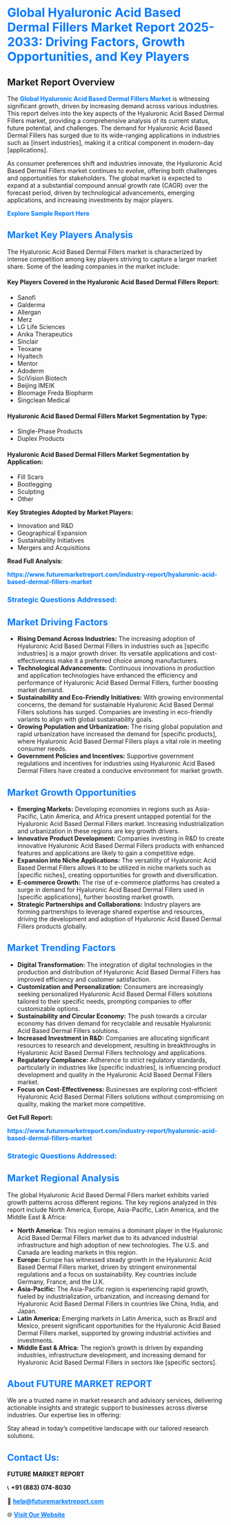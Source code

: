 <h1 style="color: #007BFF;">Global Hyaluronic Acid Based Dermal Fillers Market Report 2025-2033: Driving Factors, Growth Opportunities, and Key Players</h1>

<section id="overview">
<h2>Market Report Overview</h2>
<p>The <a href="https://www.futuremarketreport.com/industry-report/hyaluronic-acid-based-dermal-fillers-market" style="color: #007BFF; text-decoration: none;"><strong>Global Hyaluronic Acid Based Dermal Fillers Market</strong></a> is witnessing significant growth, driven by increasing demand across various industries. This report delves into the key aspects of the Hyaluronic Acid Based Dermal Fillers market, providing a comprehensive analysis of its current status, future potential, and challenges. The demand for Hyaluronic Acid Based Dermal Fillers has surged due to its wide-ranging applications in industries such as [insert industries], making it a critical component in modern-day [applications].</p>
<p>As consumer preferences shift and industries innovate, the Hyaluronic Acid Based Dermal Fillers market continues to evolve, offering both challenges and opportunities for stakeholders. The global market is expected to expand at a substantial compound annual growth rate (CAGR) over the forecast period, driven by technological advancements, emerging applications, and increasing investments by major players.</p>
</section>

<section id="overview">
<p><a href="https://www.futuremarketreport.com/request-sample/reportId=87642" style="color: #007BFF; text-decoration: none;"><strong>Explore Sample Report Here</strong></a></p>
</section>

<section id="key-players">
<h2 style="color: #007BFF;">Market Key Players Analysis</h2>
<p>The Hyaluronic Acid Based Dermal Fillers market is characterized by intense competition among key players striving to capture a larger market share. Some of the leading companies in the market include:</p>
<h4>Key Players Covered in the Hyaluronic Acid Based Dermal Fillers Report:</h4>
<ul><li>Sanofi</li><li>Galderma</li><li>Allergan</li><li>Merz</li><li>LG Life Sciences</li><li>Anika Therapeutics</li><li>Sinclair</li><li>Teoxane</li><li>Hyaltech</li><li>Mentor</li><li>Adoderm</li><li>SciVision Biotech</li><li>Beijing IMEIK</li><li>Bloomage Freda Biopharm</li><li>Singclean Medical</li></ul>
<h4>Hyaluronic Acid Based Dermal Fillers Market Segmentation by Type:</h4>
<ul><li>Single-Phase Products</li><li>Duplex Products</li></ul>

<h4>Hyaluronic Acid Based Dermal Fillers Market Segmentation by Application:</h4>
<ul><li>Fill Scars</li><li>Bootlegging</li><li>Sculpting</li><li>Other</li></ul>
<p><strong>Key Strategies Adopted by Market Players:</strong></p>
<ul>
<li>Innovation and R&D</li>
<li>Geographical Expansion</li>
<li>Sustainability Initiatives</li>
<li>Mergers and Acquisitions</li>
</ul>
</section>

<section>
<p><strong>Read Full Analysis: </strong></p><a href="https://www.futuremarketreport.com/industry-report/hyaluronic-acid-based-dermal-fillers-market" style="color: #007BFF; text-decoration: none;"><strong>https://www.futuremarketreport.com/industry-report/hyaluronic-acid-based-dermal-fillers-market</strong></a>
<h3 style="color: #007BFF;">Strategic Questions Addressed:</h3>
</section>

<section id="driving-factors">
<h2 style="color: #007BFF;">Market Driving Factors</h2>
<ul>
<li><strong>Rising Demand Across Industries:</strong> The increasing adoption of Hyaluronic Acid Based Dermal Fillers in industries such as [specific industries] is a major growth driver. Its versatile applications and cost-effectiveness make it a preferred choice among manufacturers.</li>
<li><strong>Technological Advancements:</strong> Continuous innovations in production and application technologies have enhanced the efficiency and performance of Hyaluronic Acid Based Dermal Fillers, further boosting market demand.</li>
<li><strong>Sustainability and Eco-Friendly Initiatives:</strong> With growing environmental concerns, the demand for sustainable Hyaluronic Acid Based Dermal Fillers solutions has surged. Companies are investing in eco-friendly variants to align with global sustainability goals.</li>
<li><strong>Growing Population and Urbanization:</strong> The rising global population and rapid urbanization have increased the demand for [specific products], where Hyaluronic Acid Based Dermal Fillers plays a vital role in meeting consumer needs.</li>
<li><strong>Government Policies and Incentives:</strong> Supportive government regulations and incentives for industries using Hyaluronic Acid Based Dermal Fillers have created a conducive environment for market growth.</li>
</ul>
</section>

<section id="growth-opportunities">
<h2 style="color: #007BFF;">Market Growth Opportunities</h2>
<ul>
<li><strong>Emerging Markets:</strong> Developing economies in regions such as Asia-Pacific, Latin America, and Africa present untapped potential for the Hyaluronic Acid Based Dermal Fillers market. Increasing industrialization and urbanization in these regions are key growth drivers.</li>
<li><strong>Innovative Product Development:</strong> Companies investing in R&D to create innovative Hyaluronic Acid Based Dermal Fillers products with enhanced features and applications are likely to gain a competitive edge.</li>
<li><strong>Expansion into Niche Applications:</strong> The versatility of Hyaluronic Acid Based Dermal Fillers allows it to be utilized in niche markets such as [specific niches], creating opportunities for growth and diversification.</li>
<li><strong>E-commerce Growth:</strong> The rise of e-commerce platforms has created a surge in demand for Hyaluronic Acid Based Dermal Fillers used in [specific applications], further boosting market growth.</li>
<li><strong>Strategic Partnerships and Collaborations:</strong> Industry players are forming partnerships to leverage shared expertise and resources, driving the development and adoption of Hyaluronic Acid Based Dermal Fillers products globally.</li>
</ul>
</section>

<section id="trending-factors">
<h2 style="color: #007BFF;">Market Trending Factors</h2>
<ul>
<li><strong>Digital Transformation:</strong> The integration of digital technologies in the production and distribution of Hyaluronic Acid Based Dermal Fillers has improved efficiency and customer satisfaction.</li>
<li><strong>Customization and Personalization:</strong> Consumers are increasingly seeking personalized Hyaluronic Acid Based Dermal Fillers solutions tailored to their specific needs, prompting companies to offer customizable options.</li>
<li><strong>Sustainability and Circular Economy:</strong> The push towards a circular economy has driven demand for recyclable and reusable Hyaluronic Acid Based Dermal Fillers solutions.</li>
<li><strong>Increased Investment in R&D:</strong> Companies are allocating significant resources to research and development, resulting in breakthroughs in Hyaluronic Acid Based Dermal Fillers technology and applications.</li>
<li><strong>Regulatory Compliance:</strong> Adherence to strict regulatory standards, particularly in industries like [specific industries], is influencing product development and quality in the Hyaluronic Acid Based Dermal Fillers market.</li>
<li><strong>Focus on Cost-Effectiveness:</strong> Businesses are exploring cost-efficient Hyaluronic Acid Based Dermal Fillers solutions without compromising on quality, making the market more competitive.</li>
</ul>
</section>

<section>
<p><strong>Get Full Report: </strong></p><a href="https://www.futuremarketreport.com/industry-report/hyaluronic-acid-based-dermal-fillers-market" style="color: #007BFF; text-decoration: none;"><strong>https://www.futuremarketreport.com/industry-report/hyaluronic-acid-based-dermal-fillers-market</strong></a>
<h3 style="color: #007BFF;">Strategic Questions Addressed:</h3>
</section>


<section id="regional-analysis">
<h2 style="color: #007BFF;">Market Regional Analysis</h2>
<p>The global Hyaluronic Acid Based Dermal Fillers market exhibits varied growth patterns across different regions. The key regions analyzed in this report include North America, Europe, Asia-Pacific, Latin America, and the Middle East & Africa:</p>
<ul>
<li><strong>North America:</strong> This region remains a dominant player in the Hyaluronic Acid Based Dermal Fillers market due to its advanced industrial infrastructure and high adoption of new technologies. The U.S. and Canada are leading markets in this region.</li>
<li><strong>Europe:</strong> Europe has witnessed steady growth in the Hyaluronic Acid Based Dermal Fillers market, driven by stringent environmental regulations and a focus on sustainability. Key countries include Germany, France, and the U.K.</li>
<li><strong>Asia-Pacific:</strong> The Asia-Pacific region is experiencing rapid growth, fueled by industrialization, urbanization, and increasing demand for Hyaluronic Acid Based Dermal Fillers in countries like China, India, and Japan.</li>
<li><strong>Latin America:</strong> Emerging markets in Latin America, such as Brazil and Mexico, present significant opportunities for the Hyaluronic Acid Based Dermal Fillers market, supported by growing industrial activities and investments.</li>
<li><strong>Middle East & Africa:</strong> The region’s growth is driven by expanding industries, infrastructure development, and increasing demand for Hyaluronic Acid Based Dermal Fillers in sectors like [specific sectors].</li>
</ul>
</section>

<footer>
<h2 style="color: #007BFF;">About FUTURE MARKET REPORT</h2>
<p>We are a trusted name in market research and advisory services, delivering actionable insights and strategic support to businesses across diverse industries. Our expertise lies in offering:</p>

<p>Stay ahead in today’s competitive landscape with our tailored research solutions.</p>

<h2 style="color: #007BFF;">Contact Us:</h2>
<p><strong>FUTURE MARKET REPORT</strong></p>
<p>📞 <strong>+91 (883) 074-8030</strong></p>
<p>📧 <strong><a href="mailto:help@futuremarketreport.com" style="color: #007BFF;">help@futuremarketreport.com</a></strong></p>
<p>🌐 <strong><a href="https://www.futuremarketreport.com/" style="color: #007BFF;">Visit Our Website</a></strong></p>
</footer>